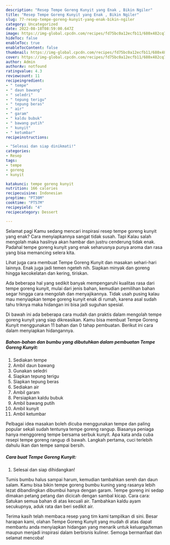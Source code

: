 ```yaml
---
description: "Resep Tempe Goreng Kunyit yang Enak , Bikin Ngiler"
title: "Resep Tempe Goreng Kunyit yang Enak , Bikin Ngiler"
slug: 77-resep-tempe-goreng-kunyit-yang-enak-bikin-ngiler
category: Uncategorized
date: 2022-08-18T08:59:00.647Z
image: https://img-global.cpcdn.com/recipes/fd75bc0a12ecfb11/680x482cq70/tempe-goreng-kunyit-foto-resep-utama.jpg
hideToc: false
enableToc: true
enableTocContent: false
thumbnail: https://img-global.cpcdn.com/recipes/fd75bc0a12ecfb11/680x482cq70/tempe-goreng-kunyit-foto-resep-utama.jpg
cover: https://img-global.cpcdn.com/recipes/fd75bc0a12ecfb11/680x482cq70/tempe-goreng-kunyit-foto-resep-utama.jpg
author: Admin
authorAv: notfound
ratingvalue: 4.3
reviewcount: 11
recipeingredient:
- " tempe"
- " daun bawang"
- " seledri"
- " tepung terigu"
- " tepung beras"
- " air"
- " garam"
- " kaldu bubuk"
- " bawang putih"
- " kunyit"
- " ketumbar"
recipeinstructions:

- "Selesai dan siap dinikmati!"
categories:
- Resep
tags:
- tempe
- goreng
- kunyit

katakunci: tempe goreng kunyit 
nutrition: 166 calories
recipecuisine: Indonesian
preptime: "PT30M"
cooktime: "PT57M"
recipeyield: "4"
recipecategory: Dessert

---
```



Selamat pagi Kamu sedang mencari inspirasi resep tempe goreng kunyit yang enak? Cara menyiapkannya sangat tidak susah. Tapi Kalau salah mengolah maka hasilnya akan hambar dan justru cenderung tidak enak. Padahal tempe goreng kunyit yang enak seharusnya punya aroma dan rasa yang bisa memancing selera kita.


Lihat juga cara membuat Tempe Goreng Kunyit dan masakan sehari-hari lainnya. Enak juga jadi temen ngeteh nih. Siapkan minyak dan goreng hingga kecokelatan dan kering, tiriskan.

Ada beberapa hal yang sedikit banyak mempengaruhi kualitas rasa dari tempe goreng kunyit, mulai dari jenis bahan, kemudian pemilihan bahan segar hingga cara mengolah dan menyajikannya. Tidak usah pusing kalau mau menyiapkan tempe goreng kunyit enak di rumah, karena asal sudah tahu triknya maka hidangan ini bisa jadi suguhan spesial.


Di bawah ini ada beberapa cara mudah dan praktis dalam mengolah tempe goreng kunyit yang siap dikreasikan. Kamu bisa membuat Tempe Goreng Kunyit menggunakan 11 bahan dan 0 tahap pembuatan. Berikut ini cara dalam menyiapkan hidangannya.

<!--inarticleads1-->

##### Bahan-bahan dan bumbu yang dibutuhkan dalam pembuatan Tempe Goreng Kunyit:

1. Sediakan  tempe
1. Ambil  daun bawang
1. Gunakan  seledri
1. Siapkan  tepung terigu
1. Siapkan  tepung beras
1. Sediakan  air
1. Ambil  garam
1. Persiapkan  kaldu bubuk
1. Ambil  bawang putih
1. Ambil  kunyit
1. Ambil  ketumbar


Pelbagai idea masakan boleh dicuba menggunakan tempe dan paling popular sekali sudah tentunya tempe goreng rangup. Biasanya peniaga hanya menggoreng tempe bersama serbuk kunyit. Apa kata anda cuba resepi tempe goreng rangup di bawah. Langkah pertama, cuci terlebih dahulu ikan dan tempe sampai bersih. 

<!--inarticleads2-->

##### Cara buat Tempe Goreng Kunyit:


1. Selesai dan siap dihidangkan!

Tumis bumbu halus sampai harum, kemudian tambahkan sereh dan daun salam. Kamu bisa bikin tempe goreng bumbu kuning yang rasanya lebih lezat dibandingkan dibumbui hanya dengan garam. Tempe goreng ini sedap dimakan petang petang dan dicicah dengan sambal kicap. Cara cara: Satukan semua bahan di atas kecuali air. Tambahkan kaldu ayam secukupnya, aduk rata dan beri sedikit air. 

Terima kasih telah membaca resep yang tim kami tampilkan di sini. Besar harapan kami, olahan Tempe Goreng Kunyit yang mudah di atas dapat membantu anda menyiapkan hidangan yang menarik untuk keluarga/teman maupun menjadi inspirasi dalam berbisnis kuliner. Semoga bermanfaat dan selamat mencoba!
